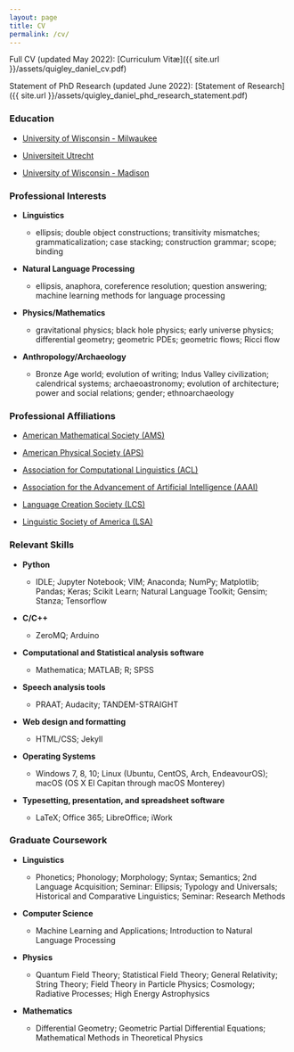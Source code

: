 ```yaml
---
layout: page
title: CV
permalink: /cv/
---
```


Full CV (updated May 2022): [Curriculum Vitæ]({{ site.url }}/assets/quigley_daniel_cv.pdf)

Statement of PhD Research (updated June 2022): [Statement of Research]({{ site.url }}/assets/quigley_daniel_phd_research_statement.pdf)

### Education

* [University of Wisconsin - Milwaukee](https://uwm.edu/)

* [Universiteit Utrecht](https://www.uu.nl/en)

* [University of Wisconsin - Madison](https://www.wisc.edu/)


### Professional Interests

* **Linguistics**
  - ellipsis; double object constructions; transitivity mismatches; grammaticalization; case stacking; construction grammar; scope; binding

* **Natural Language Processing**
  - ellipsis, anaphora, coreference resolution; question answering; machine learning methods for language processing

* **Physics/Mathematics**
  - gravitational physics; black hole physics; early universe physics; differential geometry; geometric PDEs; geometric flows; Ricci flow

* **Anthropology/Archaeology**
  - Bronze Age world; evolution of writing; Indus Valley civilization; calendrical systems; archaeoastronomy; evolution of architecture; power and social relations; gender; ethnoarchaeology


### Professional Affiliations

* [American Mathematical Society (AMS)](https://www.ams.org/home/page)

* [American Physical Society (APS)](https://www.aps.org/)

* [Association for Computational Linguistics (ACL)](https://www.aclweb.org)

* [Association for the Advancement of Artificial Intelligence (AAAI)](https://www.aaai.org/)

* [Language Creation Society (LCS)](https://conlang.org/)

* [Linguistic Society of America (LSA)](https://www.linguisticsociety.org/)


### Relevant Skills

* **Python**
  - IDLE; Jupyter Notebook; VIM; Anaconda; NumPy; Matplotlib; Pandas; Keras; Scikit Learn; Natural Language Toolkit; Gensim; Stanza; Tensorflow

* **C/C++**
  - ZeroMQ; Arduino

* **Computational and Statistical analysis software**
  - Mathematica; MATLAB; R; SPSS

* **Speech analysis tools**
  - PRAAT; Audacity; TANDEM-STRAIGHT

* **Web design and formatting**
  - HTML/CSS; Jekyll

* **Operating Systems**
  - Windows 7, 8, 10; Linux (Ubuntu, CentOS, Arch, EndeavourOS); macOS (OS X El Capitan through macOS Monterey)

* **Typesetting, presentation, and spreadsheet software**
  - LaTeX; Office 365; LibreOffice; iWork

### Graduate Coursework

* **Linguistics**
  - Phonetics; Phonology; Morphology; Syntax; Semantics; 2nd Language Acquisition; Seminar: Ellipsis; Typology and Universals; Historical and Comparative Linguistics; Seminar: Research Methods

* **Computer Science**
  - Machine Learning and Applications; Introduction to Natural Language Processing

* **Physics**
  - Quantum Field Theory; Statistical Field Theory; General Relativity; String Theory; Field Theory in Particle Physics; Cosmology; Radiative Processes; High Energy Astrophysics

* **Mathematics**
  - Differential Geometry; Geometric Partial Differential Equations; Mathematical Methods in Theoretical Physics

